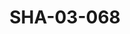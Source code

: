 ---
pid: SHA-03-068
title: SHA-03-068
language: en
collection: Sharhabil Ahmed
original_label: 
rights: Sharhabil Ahmed
location_of_original: Sharhabil Ahmed
photographer_or_studio: 
scanned_from: photograph 7.4 by 10.4
_date: '1965'
location: Tunisia
description: Syrian and Sudanese bands for festival in the hotel
additional_notes: 
permission_display: 'yes'
on_server: 'no'
on_website: 'no'
permalink: /photopages/en/SHA-03-068.html
layout: photo-page
---